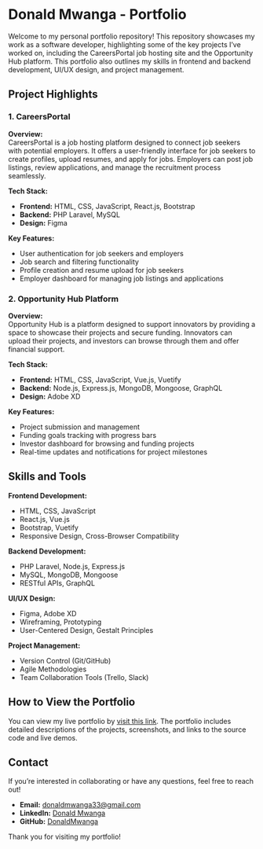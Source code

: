 # Donald Mwanga - Portfolio

Welcome to my personal portfolio repository! This repository showcases my work as a software developer, highlighting some of the key projects I’ve worked on, including the CareersPortal job hosting site and the Opportunity Hub platform. This portfolio also outlines my skills in frontend and backend development, UI/UX design, and project management.

## Project Highlights

### 1. CareersPortal
**Overview:**  
CareersPortal is a job hosting platform designed to connect job seekers with potential employers. It offers a user-friendly interface for job seekers to create profiles, upload resumes, and apply for jobs. Employers can post job listings, review applications, and manage the recruitment process seamlessly.

**Tech Stack:**  
- **Frontend:** HTML, CSS, JavaScript, React.js, Bootstrap
- **Backend:** PHP Laravel, MySQL
- **Design:** Figma

**Key Features:**  
- User authentication for job seekers and employers
- Job search and filtering functionality
- Profile creation and resume upload for job seekers
- Employer dashboard for managing job listings and applications

### 2. Opportunity Hub Platform
**Overview:**  
Opportunity Hub is a platform designed to support innovators by providing a space to showcase their projects and secure funding. Innovators can upload their projects, and investors can browse through them and offer financial support.

**Tech Stack:**  
- **Frontend:** HTML, CSS, JavaScript, Vue.js, Vuetify
- **Backend:** Node.js, Express.js, MongoDB, Mongoose, GraphQL
- **Design:** Adobe XD

**Key Features:**  
- Project submission and management
- Funding goals tracking with progress bars
- Investor dashboard for browsing and funding projects
- Real-time updates and notifications for project milestones

## Skills and Tools
**Frontend Development:**  
- HTML, CSS, JavaScript
- React.js, Vue.js
- Bootstrap, Vuetify
- Responsive Design, Cross-Browser Compatibility

**Backend Development:**  
- PHP Laravel, Node.js, Express.js
- MySQL, MongoDB, Mongoose
- RESTful APIs, GraphQL

**UI/UX Design:**  
- Figma, Adobe XD
- Wireframing, Prototyping
- User-Centered Design, Gestalt Principles

**Project Management:**  
- Version Control (Git/GitHub)
- Agile Methodologies
- Team Collaboration Tools (Trello, Slack)

## How to View the Portfolio
You can view my live portfolio by [visit this link](https://Dontoue.github.io). The portfolio includes detailed descriptions of the projects, screenshots, and links to the source code and live demos.

## Contact
If you’re interested in collaborating or have any questions, feel free to reach out!

- **Email:** [donaldmwanga33@gmail.com](mailto:donaldmwanga33@gmail.com)
- **LinkedIn:** [Donald Mwanga](https://www.linkedin.com/in/donald-mwanga-4bb5abba)
- **GitHub:** [DonaldMwanga](https://github.com/DonaldMwangaMakori)

Thank you for visiting my portfolio!
